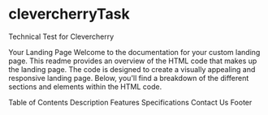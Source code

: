 # clevercherryTask
Technical Test for Clevercherry

Your Landing Page
Welcome to the documentation for your custom landing page. This readme provides an overview of the HTML code that makes up the landing page. The code is designed to create a visually appealing and responsive landing page. Below, you'll find a breakdown of the different sections and elements within the HTML code.

Table of Contents
Description
Features
Specifications
Contact Us
Footer
